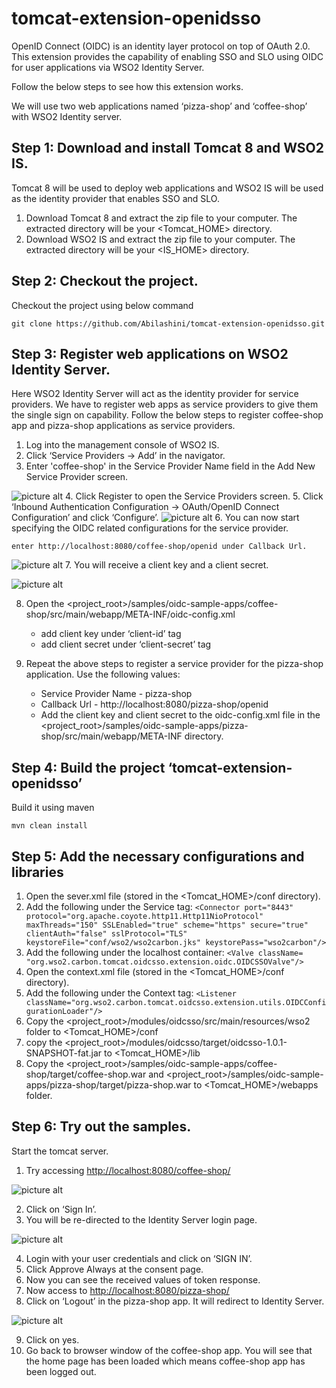 # tomcat-extension-openidsso #

 OpenID Connect (OIDC) is an identity layer protocol on top of OAuth 2.0.
 This extension provides the capability of enabling SSO and SLO using OIDC for user applications via WSO2 Identity Server.

 Follow the below steps to see how this extension works.

 We will use two web applications named ‘pizza-shop’ and ‘coffee-shop’  with WSO2 Identity server.

## Step 1: Download and install Tomcat 8 and WSO2 IS. ##

 Tomcat 8 will be used to deploy web applications and WSO2 IS will be used as the identity provider that enables SSO and SLO.

   1. Download Tomcat 8 and extract the zip file to your computer. 
        The extracted directory will be your &lt;Tomcat_HOME&gt; directory.
   2. Download WSO2 IS and extract the zip file to your computer. 
        The extracted directory will be your &lt;IS_HOME&gt; directory.

## Step 2: Checkout the project. ##

Checkout the project using below command

    git clone https://github.com/Abilashini/tomcat-extension-openidsso.git

## Step 3: Register web applications on WSO2 Identity Server. ##

 Here WSO2 Identity Server will act as the identity provider for service providers.
 We have to register web apps as service providers to give them the single sign on capability.
 Follow the below steps to register coffee-shop app and pizza-shop applications as service providers.

1. Log into the management console of WSO2 IS.
2. Click ‘Service Providers -> Add’ in the navigator.
3. Enter 'coffee-shop' in the Service Provider Name field in the Add New Service Provider screen.

![picture alt](https://github.com/Abilashini/tomcat-extension-openidsso/blob/master/resources/Service-provider-register-1.png)
4. Click Register to open the Service Providers screen.
5. Click ‘Inbound Authentication Configuration ->  OAuth/OpenID Connect Configuration’ and click ‘Configure’.
![picture alt](https://github.com/Abilashini/tomcat-extension-openidsso/blob/master/resources/Service-provider-register-2.png)
6. You can now start specifying the OIDC related configurations for the service provider.

	enter http://localhost:8080/coffee-shop/openid under Callback Url.
        
![picture alt](https://github.com/Abilashini/tomcat-extension-openidsso/blob/master/resources/Service-provider-register-3.png)
7. You will receive a client key and a client secret.
    
![picture alt](https://github.com/Abilashini/tomcat-extension-openidsso/blob/master/resources/Service-provider-register-4.png)
    
8. Open the &lt;project_root&gt;/samples/oidc-sample-apps/coffee-shop/src/main/webapp/META-INF/oidc-config.xml
 
	* add client key under ‘client-id’ tag
	* add client secret under ‘client-secret’ tag
9. Repeat the above steps to register a service provider for the pizza-shop application. Use the following values:
 
	* Service Provider Name - pizza-shop
	* Callback Url - http://localhost:8080/pizza-shop/openid
	* Add the client key and client secret to the oidc-config.xml file in the &lt;project_root&gt;/samples/oidc-sample-apps/pizza-shop/src/main/webapp/META-INF directory.
	
## Step 4: Build the project ‘tomcat-extension-openidsso’ ##

 Build it using maven

	mvn clean install
	
## Step 5: Add the necessary configurations and libraries ##

1. Open the sever.xml file (stored in the &lt;Tomcat_HOME&gt;/conf directory).
2. Add the following under the Service tag:
        `<Connector port="8443" protocol="org.apache.coyote.http11.Http11NioProtocol"
                   maxThreads="150" SSLEnabled="true" scheme="https" secure="true"
                   clientAuth="false" sslProtocol="TLS" keystoreFile="conf/wso2/wso2carbon.jks"
                   keystorePass="wso2carbon"/>`
3. Add the following under the localhost container:
`<Valve className= "org.wso2.carbon.tomcat.oidcsso.extension.oidc.OIDCSSOValve"/>`	
4. Open the context.xml file (stored in the &lt;Tomcat_HOME&gt;/conf directory).
5. Add the following under the Context tag:
`<Listener className="org.wso2.carbon.tomcat.oidcsso.extension.utils.OIDCConfigurationLoader"/>`
6. Copy the &lt;project_root&gt;/modules/oidcsso/src/main/resources/wso2 folder to &lt;Tomcat_HOME&gt;/conf
7. copy the &lt;project_root&gt;/modules/oidcsso/target/oidcsso-1.0.1-SNAPSHOT-fat.jar to <Tomcat_HOME>/lib
8. Copy the &lt;project_root&gt;/samples/oidc-sample-apps/coffee-shop/target/coffee-shop.war and &lt;project_root&gt;/samples/oidc-sample-apps/pizza-shop/target/pizza-shop.war to &lt;Tomcat_HOME&gt;/webapps folder.

## Step 6: Try out the samples. ##

Start the tomcat server.

1. Try accessing <http://localhost:8080/coffee-shop/>

![picture alt](https://github.com/Abilashini/tomcat-extension-openidsso/blob/master/resources/home-page.png)

2. Click on ‘Sign In’.
3. You will be re-directed to the Identity Server login page.

![picture alt](https://github.com/Abilashini/tomcat-extension-openidsso/blob/master/resources/IS-login.png)

4. Login with your user credentials and click on ‘SIGN IN’.
5. Click Approve Always at the consent page.
6. Now you can see the received values of token response.
7. Now access to <http://localhost:8080/pizza-shop/>
8. Click on ‘Logout’ in the pizza-shop app. It will redirect to Identity Server. 

![picture alt](https://github.com/Abilashini/tomcat-extension-openidsso/blob/master/resources/IS-logout.png)

9. Click on yes. 
10. Go back to browser window of the coffee-shop app. You will see that the home page has been loaded which means coffee-shop app has been logged out. 








